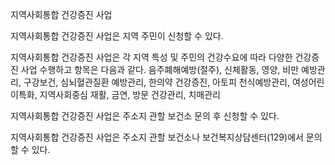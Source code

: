 지역사회통합 건강증진 사업


지역사회통합 건강증진 사업은 지역 주민이 신청할 수 있다.


지역사회통합 건강증진 사업은 각 지역 특성 및 주민의 건강수요에 따라 다양한 건강증진 사업 수행하고 항목은 다음과 같다. 음주폐해예방(절주), 신체활동, 영양, 비만 예방관리, 구강보건, 심뇌혈관질환 예방관리, 한의약 건강증진, 아토피 천식예방관리, 여성어린이특화, 지역사회중심 재활, 금연, 방문 건강관리, 치매관리


지역사회통합 건강증진 사업은 주소지 관할 보건소 문의 후 신청할 수 있다.


지역사회통합 건강증진 사업은 주소지 관할 보건소나 보건복지상담센터(129)에서 문의할 수 있다.